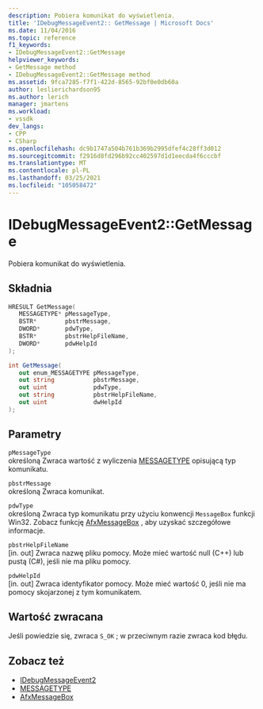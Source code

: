 ```yaml
---
description: Pobiera komunikat do wyświetlenia.
title: 'IDebugMessageEvent2:: GetMessage | Microsoft Docs'
ms.date: 11/04/2016
ms.topic: reference
f1_keywords:
- IDebugMessageEvent2::GetMessage
helpviewer_keywords:
- GetMessage method
- IDebugMessageEvent2::GetMessage method
ms.assetid: 9fca7285-f7f1-422d-8565-92bf0e0db60a
author: leslierichardson95
ms.author: lerich
manager: jmartens
ms.workload:
- vssdk
dev_langs:
- CPP
- CSharp
ms.openlocfilehash: dc9b1747a504b761b369b2995dfef4c28ff3d012
ms.sourcegitcommit: f2916d8fd296b92cc402597d1d1eecda4f6cccbf
ms.translationtype: MT
ms.contentlocale: pl-PL
ms.lasthandoff: 03/25/2021
ms.locfileid: "105058472"
---
```

# <a name="idebugmessageevent2getmessage"></a>IDebugMessageEvent2::GetMessage
Pobiera komunikat do wyświetlenia.

## <a name="syntax"></a>Składnia

```cpp
HRESULT GetMessage( 
   MESSAGETYPE* pMessageType,
   BSTR*        pbstrMessage,
   DWORD*       pdwType,
   BSTR*        pbstrHelpFileName,
   DWORD*       pdwHelpId
);
```

```csharp
int GetMessage( 
   out enum_MESSAGETYPE pMessageType,
   out string           pbstrMessage,
   out uint             pdwType,
   out string           pbstrHelpFileName,
   out uint             dwHelpId
);
```

## <a name="parameters"></a>Parametry
`pMessageType`\
określoną Zwraca wartość z wyliczenia [MESSAGETYPE](../../../extensibility/debugger/reference/messagetype.md) opisującą typ komunikatu.

`pbstrMessage`\
określoną Zwraca komunikat.

`pdwType`\
określoną Zwraca typ komunikatu przy użyciu konwencji `MessageBox` funkcji Win32. Zobacz funkcję [AfxMessageBox](/cpp/mfc/reference/cstring-formatting-and-message-box-display#afxmessagebox) , aby uzyskać szczegółowe informacje.

`pbstrHelpFileName`\
[in. out] Zwraca nazwę pliku pomocy. Może mieć wartość null (C++) lub pustą (C#), jeśli nie ma pliku pomocy.

`pdwHelpId`\
[in. out] Zwraca identyfikator pomocy. Może mieć wartość 0, jeśli nie ma pomocy skojarzonej z tym komunikatem.

## <a name="return-value"></a>Wartość zwracana
 Jeśli powiedzie się, zwraca `S_OK` ; w przeciwnym razie zwraca kod błędu.

## <a name="see-also"></a>Zobacz też
- [IDebugMessageEvent2](../../../extensibility/debugger/reference/idebugmessageevent2.md)
- [MESSAGETYPE](../../../extensibility/debugger/reference/messagetype.md)
- [AfxMessageBox](/cpp/mfc/reference/cstring-formatting-and-message-box-display#afxmessagebox)
